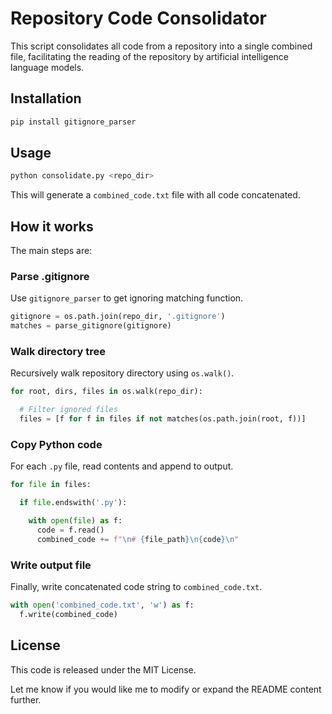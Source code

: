 # Repository Code Consolidator

This script consolidates all code from a repository into a single combined file, facilitating the reading of the repository by artificial intelligence language models.

## Installation

```bash
pip install gitignore_parser
```

## Usage

```bash
python consolidate.py <repo_dir>
```

This will generate a `combined_code.txt` file with all code concatenated.

## How it works

The main steps are:

### Parse .gitignore

Use `gitignore_parser` to get ignoring matching function.

```python
gitignore = os.path.join(repo_dir, '.gitignore')
matches = parse_gitignore(gitignore)
```

### Walk directory tree

Recursively walk repository directory using `os.walk()`.

```python
for root, dirs, files in os.walk(repo_dir):

  # Filter ignored files
  files = [f for f in files if not matches(os.path.join(root, f))]
```

### Copy Python code

For each `.py` file, read contents and append to output.

```python
for file in files:

  if file.endswith('.py'):

    with open(file) as f:
      code = f.read()
      combined_code += f"\n# {file_path}\n{code}\n"
```

### Write output file

Finally, write concatenated code string to `combined_code.txt`.

```python
with open('combined_code.txt', 'w') as f:
  f.write(combined_code)
```

## License

This code is released under the MIT License.

Let me know if you would like me to modify or expand the README content further.

